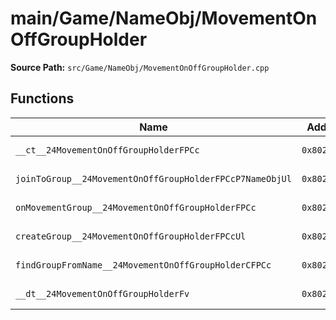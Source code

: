 # main/Game/NameObj/MovementOnOffGroupHolder

**Source Path:** `src/Game/NameObj/MovementOnOffGroupHolder.cpp`

## Functions

| Name | Address | Match % |
|------|---------|---------|
| `__ct__24MovementOnOffGroupHolderFPCc` | `0x8026144C` | :white_check_mark: (100.0%) |
| `joinToGroup__24MovementOnOffGroupHolderFPCcP7NameObjUl` | `0x80261490` | :white_check_mark: (100.0%) |
| `onMovementGroup__24MovementOnOffGroupHolderFPCc` | `0x80261500` | :white_check_mark: (100.0%) |
| `createGroup__24MovementOnOffGroupHolderFPCcUl` | `0x80261560` | :white_check_mark: (100.0%) |
| `findGroupFromName__24MovementOnOffGroupHolderCFPCc` | `0x802615E0` | :white_check_mark: (100.0%) |
| `__dt__24MovementOnOffGroupHolderFv` | `0x8026165C` | :white_check_mark: (100.0%) |